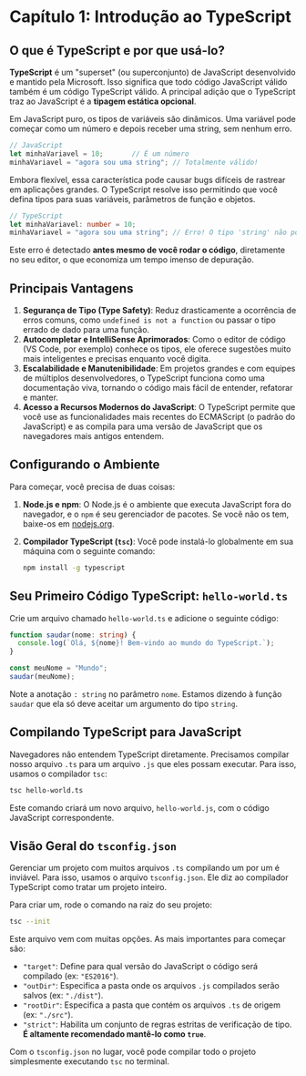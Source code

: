 # Capítulo 1: Introdução ao TypeScript

## O que é TypeScript e por que usá-lo?

**TypeScript** é um "superset" (ou superconjunto) de JavaScript desenvolvido e mantido pela Microsoft. Isso significa que todo código JavaScript válido também é um código TypeScript válido. A principal adição que o TypeScript traz ao JavaScript é a **tipagem estática opcional**.

Em JavaScript puro, os tipos de variáveis são dinâmicos. Uma variável pode começar como um número e depois receber uma string, sem nenhum erro.

```javascript
// JavaScript
let minhaVariavel = 10;       // É um número
minhaVariavel = "agora sou uma string"; // Totalmente válido!
```

Embora flexível, essa característica pode causar bugs difíceis de rastrear em aplicações grandes. O TypeScript resolve isso permitindo que você defina tipos para suas variáveis, parâmetros de função e objetos.

```typescript
// TypeScript
let minhaVariavel: number = 10;
minhaVariavel = "agora sou uma string"; // Erro! O tipo 'string' não pode ser atribuído ao tipo 'number'.
```

Este erro é detectado **antes mesmo de você rodar o código**, diretamente no seu editor, o que economiza um tempo imenso de depuração.

## Principais Vantagens

1.  **Segurança de Tipo (Type Safety)**: Reduz drasticamente a ocorrência de erros comuns, como `undefined is not a function` ou passar o tipo errado de dado para uma função.
2.  **Autocompletar e IntelliSense Aprimorados**: Como o editor de código (VS Code, por exemplo) conhece os tipos, ele oferece sugestões muito mais inteligentes e precisas enquanto você digita.
3.  **Escalabilidade e Manutenibilidade**: Em projetos grandes e com equipes de múltiplos desenvolvedores, o TypeScript funciona como uma documentação viva, tornando o código mais fácil de entender, refatorar e manter.
4.  **Acesso a Recursos Modernos do JavaScript**: O TypeScript permite que você use as funcionalidades mais recentes do ECMAScript (o padrão do JavaScript) e as compila para uma versão de JavaScript que os navegadores mais antigos entendem.

## Configurando o Ambiente

Para começar, você precisa de duas coisas:
1.  **Node.js e npm**: O Node.js é o ambiente que executa JavaScript fora do navegador, e o `npm` é seu gerenciador de pacotes. Se você não os tem, baixe-os em [nodejs.org](https://nodejs.org/).
2.  **Compilador TypeScript (`tsc`)**: Você pode instalá-lo globalmente em sua máquina com o seguinte comando:

    ```bash
    npm install -g typescript
    ```

## Seu Primeiro Código TypeScript: `hello-world.ts`

Crie um arquivo chamado `hello-world.ts` e adicione o seguinte código:

```typescript
function saudar(nome: string) {
  console.log(`Olá, ${nome}! Bem-vindo ao mundo do TypeScript.`);
}

const meuNome = "Mundo";
saudar(meuNome);
```

Note a anotação `: string` no parâmetro `nome`. Estamos dizendo à função `saudar` que ela só deve aceitar um argumento do tipo `string`.

## Compilando TypeScript para JavaScript

Navegadores não entendem TypeScript diretamente. Precisamos compilar nosso arquivo `.ts` para um arquivo `.js` que eles possam executar. Para isso, usamos o compilador `tsc`:

```bash
tsc hello-world.ts
```

Este comando criará um novo arquivo, `hello-world.js`, com o código JavaScript correspondente.

## Visão Geral do `tsconfig.json`

Gerenciar um projeto com muitos arquivos `.ts` compilando um por um é inviável. Para isso, usamos o arquivo `tsconfig.json`. Ele diz ao compilador TypeScript como tratar um projeto inteiro.

Para criar um, rode o comando na raiz do seu projeto:

```bash
tsc --init
```

Este arquivo vem com muitas opções. As mais importantes para começar são:
*   `"target"`: Define para qual versão do JavaScript o código será compilado (ex: `"ES2016"`).
*   `"outDir"`: Especifica a pasta onde os arquivos `.js` compilados serão salvos (ex: `"./dist"`).
*   `"rootDir"`: Especifica a pasta que contém os arquivos `.ts` de origem (ex: `"./src"`).
*   `"strict"`: Habilita um conjunto de regras estritas de verificação de tipo. **É altamente recomendado mantê-lo como `true`**.

Com o `tsconfig.json` no lugar, você pode compilar todo o projeto simplesmente executando `tsc` no terminal.

